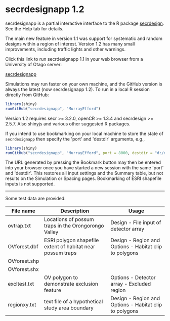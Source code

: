 # secrdesignapp 1.2

secrdesignapp is a partial interactive interface to the R package [secrdesign](https://CRAN.R-project.org/package=secrdesign). See the Help tab for details.

The main new feature in version 1.1 was support for systematic and random designs within a region of interest. Version 1.2 has many small improvements, including traffic lights and other warnings.

Click this link to run secrdesignapp 1.1 in your web browser from a University of Otago server:

[secrdesignapp](https://www.stats.otago.ac.nz/secrdesignapp)

Simulations may run faster on your own machine, and the GitHub version is always the latest (now secrdesignapp 1.2). To run in a local R session directly from GitHub:

```r
library(shiny)
runGitHub("secrdesignapp", "MurrayEfford")
```
Version 1.2 requires secr >= 3.2.0, openCR >= 1.3.4 and secrdesign >= 2.5.7. Also shinyjs and various other suggested R packages.

If you intend to use bookmarking on your local machine to store the state of `secrdesignapp` then specify the 'port' and 'destdir' arguments, e.g.,

```r
library(shiny)
runGitHub("secrdesignapp", "MurrayEfford", port = 8000, destdir = "d:/density secr 3.2/testing")
```
The URL generated by pressing the Bookmark button may then be entered into your browser once you have started a new session with the same 'port' and 'destdir'. This restores all input settings and the Summary table, but not results on the Simulation or Spacing pages. Bookmarking of ESRI shapefile inputs is not supported.

----

Some test data are provided:

| File name | Description | Usage |
|--------|-------------------------------|------------------|
ovtrap.txt | Locations of possum traps in the Orongorongo Valley | Design - File input of detector array |
OVforest.dbf | ESRI polygon shapefile extent of habitat near possum traps | Design - Region and Options - Habitat clip to polygons |
OVforest.shp |||
OVforest.shx |||
excltest.txt | OV polygon to demonstrate exclusion feature | Options - Detector array - Excluded region |
regionxy.txt | text file of a hypothetical study area boundary |Design - Region and Options - Habitat clip to polygons|
